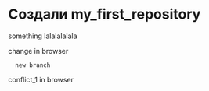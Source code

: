 ﻿# Создали my_first_repository

something lalalalalala

change in browser

      new branch     
    
conflict_1 in browser
